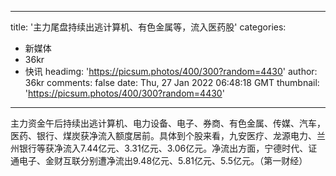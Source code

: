 
---
title: '主力尾盘持续出逃计算机、有色金属等，流入医药股'
categories: 
 - 新媒体
 - 36kr
 - 快讯
headimg: 'https://picsum.photos/400/300?random=4430'
author: 36kr
comments: false
date: Thu, 27 Jan 2022 06:48:18 GMT
thumbnail: 'https://picsum.photos/400/300?random=4430'
---

<div>   
主力资金午后持续出逃计算机、电力设备、电子、券商、有色金属、传媒、汽车，医药、银行、煤炭获净流入额度居前。具体到个股来看，九安医疗、龙源电力、兰州银行等获净流入7.44亿元、3.31亿元、3.06亿元。净流出方面，宁德时代、证通电子、金财互联分别遭净流出9.48亿元、5.81亿元、5.5亿元。（第一财经）  
</div>
            